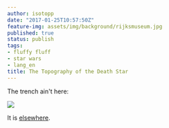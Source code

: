 ```yaml
---
author: isotopp
date: "2017-01-25T10:57:50Z"
feature-img: assets/img/background/rijksmuseum.jpg
published: true
status: publish
tags:
- fluffy fluff
- star wars
- lang_en
title: The Topography of the Death Star
---
```


The trench ain't here:

![](/uploads/2017/01/deathstar_image2_marked1-1024x447.png)

It is
[elsewhere](http://fxrant.blogspot.de/2017/01/the-death-star-and-final-trench-run.html).
